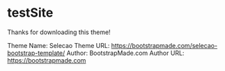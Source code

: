 # testSite

Thanks for downloading this theme!

Theme Name: Selecao
Theme URL: https://bootstrapmade.com/selecao-bootstrap-template/
Author: BootstrapMade.com
Author URL: https://bootstrapmade.com
